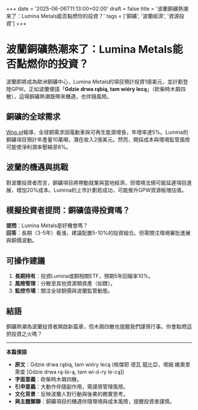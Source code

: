 +++
date = '2025-06-06T11:13:00+02:00'
draft = false
title = '波蘭銅礦熱潮來了：Lumina Metals能否點燃你的投資？'
tags = ['銅礦', '波蘭經濟', '資源投資']
+++

# 波蘭銅礦熱潮來了：Lumina Metals能否點燃你的投資？

波蘭即將成為歐洲銅礦中心，Lumina Metals的項目預計投資1億美元，並計劃登陸GPW。正如波蘭俚語「**Gdzie drwa rąbią, tam wióry lecą**」（砍柴時木屑四散），這場銅礦熱潮既帶來機遇，也伴隨風險。

## 銅礦的全球需求

[Wnp.pl](https://www.wnp.pl/przemysl/chca-zbudowac-w-polsce-jedna-z-najwiekszych-europejskich-kopaln-miedzi,952134.html)報導，全球銅需求因電動車與可再生能源增長，年增率達5%。Lumina的銅礦項目預計年產量10萬噸，潛在收入2億美元。然而，開採成本與環境監管風險可能使淨利潤率壓縮至8%。

## 波蘭的機遇與挑戰

對波蘭投資者而言，銅礦項目將帶動就業與當地經濟，但環境法規可能延遲項目進展，增加20%成本。Lumina的上市計劃若成功，可能推升GPW資源板塊估值。

## 模擬投資者提問：銅礦值得投資嗎？

**提問**：Lumina Metals是好機會嗎？  
**回答**：長期（3-5年）看漲，建議配置5-10%的投資組合。但需關注環境審批進展與銅價波動。

## 可操作建議

1. **長期持有**：投資Lumina或銅相關ETF，預期5年回報率10%。  
2. **風險管理**：分散至其他資源類資產（如鋰）。  
3. **監控市場**：關注全球銅價與波蘭監管動態。

## 結語

銅礦熱潮為波蘭投資者開啟新篇章，但木屑四散也提醒我們謹慎行事。你會點燃這把投資之火嗎？

---

**本篇俚語**  
- **原文**：Gdzie drwa rąbią, tam wióry lecą (格傑耶 德瓦 龍比亞，塔姆 維奧里 萊查 [Gdzie drwa rą-bi-ą, tam wi-ó-ry le-cą])  
- **字面意義**：砍柴時木屑四散。  
- **引申意義**：大動作伴隨副作用，需謹慎管理風險。  
- **文化背景**：反映波蘭人對行動與後果的務實思考。  
- **與主題關聯**：銅礦項目的機遇伴隨環境與成本風險，提醒投資者謹慎。
